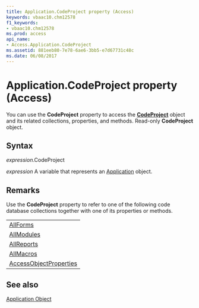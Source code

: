 ```yaml
---
title: Application.CodeProject property (Access)
keywords: vbaac10.chm12578
f1_keywords:
- vbaac10.chm12578
ms.prod: access
api_name:
- Access.Application.CodeProject
ms.assetid: 881eeb80-7e78-6ae6-3bb5-e7d67731c48c
ms.date: 06/08/2017
---
```



# Application.CodeProject property (Access)

You can use the  **CodeProject** property to access the **[CodeProject](Access.CodeProject.md)** object and its related collections, properties, and methods. Read-only **CodeProject** object.


## Syntax

_expression_.CodeProject

_expression_ A variable that represents an [Application](Access.Application.md) object.


## Remarks

Use the  **CodeProject** property to refer to one of the following code database collections together with one of its properties or methods.


||
|:-----|
|[AllForms](Access.AllForms.md)|
|[AllModules](Access.AllModules.md)|
|[AllReports](Access.AllReports.md)|
|[AllMacros](Access.allmacros.md)|
|[AccessObjectProperties](Access.AccessObjectProperties.md)|

## See also


[Application Object](Access.Application.md)

